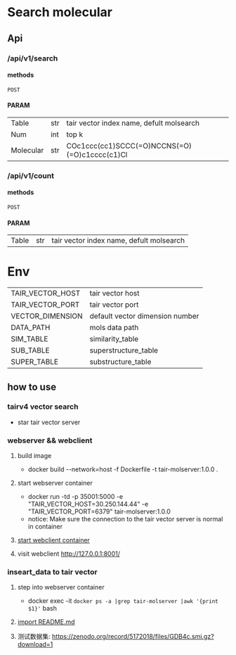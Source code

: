 # Search molecular

## Api
### /api/v1/search 
#### methods
    POST
#### PARAM

|           |     |                                               |
| --------- | --- | --------------------------------------------- |
| Table     | str | tair vector index name, defult molsearch      |
| Num       | int | top k                                         |
| Molecular | str | COc1ccc(cc1)SCCC(=O)NCCNS(=O)(=O)c1cccc(c1)Cl |

### /api/v1/count
#### methods
	POST
#### PARAM

|       |     |                                          |
| ----- | --- | ---------------------------------------- |
| Table | str | tair vector index name, defult molsearch |

# Env

|                  |                                 |
| ---------------- | ------------------------------- |
| TAIR_VECTOR_HOST | tair vector host                |
| TAIR_VECTOR_PORT | tair vector port                |
| VECTOR_DIMENSION | default vector dimension number |
| DATA_PATH        | mols data path                  |
| SIM_TABLE        | similarity_table                |
| SUB_TABLE        | superstructure_table            |
| SUPER_TABLE      | substructure_table              |



## how to use

### tairv4 vector search
- star tair vector server
  
### webserver && webclient

1. build image
    - docker build --network=host -f Dockerfile -t tair-molserver:1.0.0 .    

2. start webserver container
    - docker run -td -p 35001:5000 -e "TAIR_VECTOR_HOST=30.250.144.44" -e "TAIR_VECTOR_PORT=6379" tair-molserver:1.0.0
    - notice: Make sure the connection to the tair vector server is normal in container

3. [start webclient container]((TairMolSearch/webclient/README.md))

4. visit webclient  http://127.0.0.1:8001/

### inseart_data to tair vector

1. step into webserver container
    - docker exec -it `docker ps -a |grep tair-molserver |awk '{print $1}'` bash

2. [import README.md](TairMolSearch/webserver/script/README.md)

3. 测试数据集: https://zenodo.org/record/5172018/files/GDB4c.smi.gz?download=1